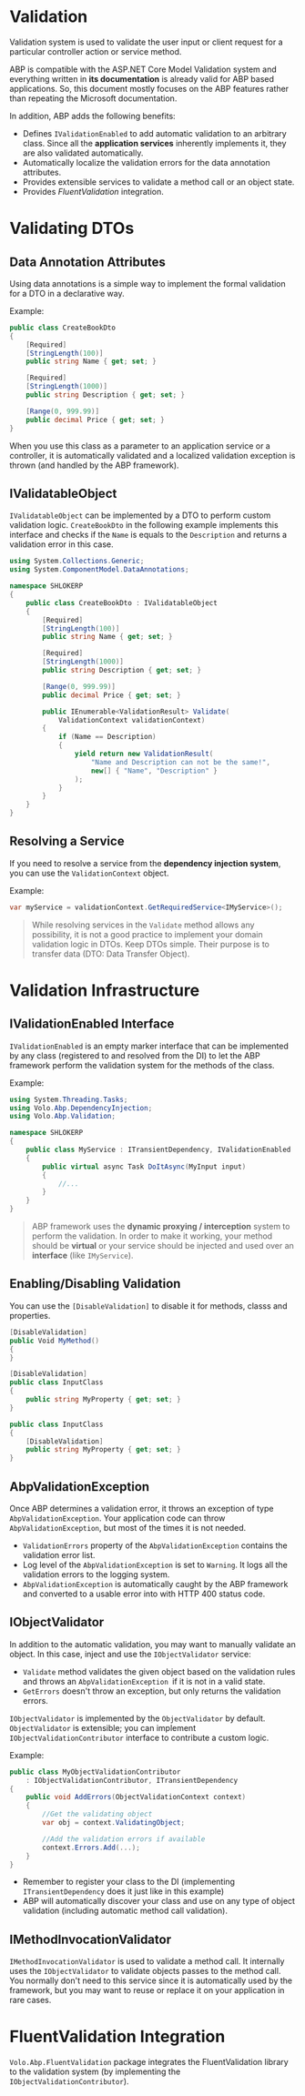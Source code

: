 # Validation

Validation system is used to validate the user input or client request for a particular controller action or service method.

ABP is compatible with the ASP.NET Core Model Validation system and everything written in **its documentation** is already valid for ABP based applications. So, this document mostly focuses on the ABP features rather than repeating the Microsoft documentation.

In addition, ABP adds the following benefits:

* Defines `IValidationEnabled` to add automatic validation to an arbitrary class. Since all the **application services** inherently implements it, they are also validated automatically.
* Automatically localize the validation errors for the data annotation attributes.
* Provides extensible services to validate a method call or an object state.
* Provides *FluentValidation* integration.


# Validating DTOs

## Data Annotation Attributes
Using data annotations is a simple way to implement the formal validation for a DTO in a declarative way. 

Example:

```c#
public class CreateBookDto
{
    [Required]
    [StringLength(100)]
    public string Name { get; set; }

    [Required]
    [StringLength(1000)]
    public string Description { get; set; }

    [Range(0, 999.99)]
    public decimal Price { get; set; }
}
```
When you use this class as a parameter to an application service or a controller, it is automatically validated and a localized validation exception is thrown (and handled by the ABP framework).

## IValidatableObject
`IValidatableObject` can be implemented by a DTO to perform custom validation logic. `CreateBookDto` in the following example implements this interface and checks if the `Name` is equals to the `Description` and returns a validation error in this case.

```c#
using System.Collections.Generic;
using System.ComponentModel.DataAnnotations;

namespace SHLOKERP
{
    public class CreateBookDto : IValidatableObject
    {
        [Required]
        [StringLength(100)]
        public string Name { get; set; }

        [Required]
        [StringLength(1000)]
        public string Description { get; set; }

        [Range(0, 999.99)]
        public decimal Price { get; set; }

        public IEnumerable<ValidationResult> Validate(
            ValidationContext validationContext)
        {
            if (Name == Description)
            {
                yield return new ValidationResult(
                    "Name and Description can not be the same!",
                    new[] { "Name", "Description" }
                );
            }
        }
    }
}
```

## Resolving a Service
If you need to resolve a service from the **dependency injection system**, you can use the `ValidationContext` object. 

Example:
```c#
var myService = validationContext.GetRequiredService<IMyService>();
```

>While resolving services in the `Validate` method allows any possibility, it is not a good practice to implement your domain validation logic in DTOs. Keep DTOs simple. Their purpose is to transfer data (DTO: Data Transfer Object).

# Validation Infrastructure

## IValidationEnabled Interface
`IValidationEnabled` is an empty marker interface that can be implemented by any class (registered to and resolved from the DI) to let the ABP framework perform the validation system for the methods of the class. 

Example:
```c#
using System.Threading.Tasks;
using Volo.Abp.DependencyInjection;
using Volo.Abp.Validation;

namespace SHLOKERP
{
    public class MyService : ITransientDependency, IValidationEnabled
    {
        public virtual async Task DoItAsync(MyInput input)
        {
            //...
        }
    }
}
```

>ABP framework uses the **dynamic proxying / interception** system to perform the validation. In order to make it working, your method should be **virtual** or your service should be injected and used over an **interface** (like `IMyService`).

## Enabling/Disabling Validation
You can use the `[DisableValidation]` to disable it for methods, classs and properties.

```c#
[DisableValidation]
public Void MyMethod()
{
}

[DisableValidation]
public class InputClass
{
    public string MyProperty { get; set; }
}

public class InputClass
{
    [DisableValidation]
    public string MyProperty { get; set; }
}
```
## AbpValidationException
Once ABP determines a validation error, it throws an exception of type `AbpValidationException`. Your application code can throw `AbpValidationException`, but most of the times it is not needed.

* `ValidationErrors` property of the `AbpValidationException` contains the validation error list.
* Log level of the `AbpValidationException` is set to `Warning`. It logs all the validation errors to the logging system.
* `AbpValidationException` is automatically caught by the ABP framework and converted to a usable error into with HTTP 400 status code.

## IObjectValidator
In addition to the automatic validation, you may want to manually validate an object. In this case, inject and use the `IObjectValidator` service:

* `Validate` method validates the given object based on the validation rules and throws an `AbpValidationException `if it is not in a valid state.
* `GetErrors` doesn't throw an exception, but only returns the validation errors.

`IObjectValidator` is implemented by the `ObjectValidator` by default. `ObjectValidator` is extensible; you can implement `IObjectValidationContributor` interface to contribute a custom logic. 

Example:
```c#
public class MyObjectValidationContributor
    : IObjectValidationContributor, ITransientDependency
{
    public void AddErrors(ObjectValidationContext context)
    {
        //Get the validating object
        var obj = context.ValidatingObject;

        //Add the validation errors if available
        context.Errors.Add(...);
    }
}
```

* Remember to register your class to the DI (implementing `ITransientDependency` does it just like in this example)
* ABP will automatically discover your class and use on any type of object validation (including automatic method call validation).

## IMethodInvocationValidator
`IMethodInvocationValidator` is used to validate a method call. It internally uses the `IObjectValidator` to validate objects passes to the method call. You normally don't need to this service since it is automatically used by the framework, but you may want to reuse or replace it on your application in rare cases.

# FluentValidation Integration
`Volo.Abp.FluentValidation` package integrates the FluentValidation library to the validation system (by implementing the `IObjectValidationContributor`).